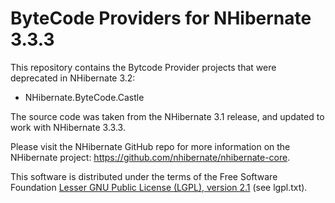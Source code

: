 ByteCode Providers for NHibernate 3.3.3
=======================================

This repository contains the Bytcode Provider projects that were deprecated in NHibernate 3.2:

* NHibernate.ByteCode.Castle

The source code was taken from the NHibernate 3.1 release, and updated to work with NHibernate 3.3.3.

Please visit the NHibernate GitHub repo for more information on the NHibernate project: <https://github.com/nhibernate/nhibernate-core>.

This software is distributed under the terms of the Free Software Foundation [Lesser GNU Public License (LGPL), version 2.1][D1] (see lgpl.txt).

[D1]: http://www.gnu.org/licenses/lgpl-2.1-standalone.html
